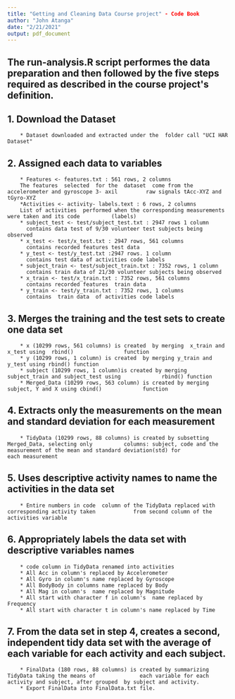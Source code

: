 ```yaml
---
title: "Getting and Cleaning Data Course project" - Code Book
author: "John Atanga"
date: "2/21/2021"
output: pdf_document
---
```

## The run-analysis.R  script performes the data preparation and then followed by the five steps required as described in the  course project's definition.
 ## 1. Download the Dataset
        * Dataset downloaded and extracted under the  folder call "UCI HAR Dataset"

## 2. Assigned each data  to variables
        * Features <- features.txt : 561 rows, 2 columns
        The features  selected  for the  dataset  come from the accelerometer and gyroscope 3- axil         raw signals tAcc-XYZ and  tGyro-XYZ
        *Activities <- activity- labels.text : 6 rows, 2 columns
        List of activities  performed when the corresponding measurements were taken and its code          (labels)
        * subject_test <- test/subject_test.txt : 2947 rows 1 column
          contains data test of 9/30 volunteer test subjects being observed
        * x_test <- test/x_test.txt : 2947 rows, 561 columns
          contains recorded features test data
        * y_test <- test/y_test.txt :2947 rows. 1 column
          contains test data of activities code labels
        * subject_train <- test/subject_train.txt : 7352 rows, 1 column
          contains train data of 21/30 volunteer subjects being observed
        * x_train <- test/x_train.txt : 7352 rows, 561 columns
          contains recorded features  train data
        * y_train <- test/y_train.txt : 7352 rows, 1 columns
          contains  train data  of activities code labels
## 3. Merges the training  and the test sets to create one data set
        * x (10299 rows, 561 columns) is created  by merging  x_train and x_test using  rbind()                function
        * y (10299 rows, 1 column) is created  by merging y_train and y_test using rbind() function
        * subject (10299 rows, 1 column)is created by merging subject_train and subject_test using             rbind() function
        * Merged_Data (10299 rows, 563 column) is created by merging subject, Y and X using cbind()             function
## 4. Extracts only the  measurements on the mean and standard deviation for each measurement
        * TidyData (10299 rows, 88 columns) is created by subsetting  Merged_Data, selecting only          columns: subject, code and the measurement of the mean and standard deviation(std) for             each measurement
## 5. Uses descriptive activity names to name the activities in the data set
        * Entire numbers in code  column of the TidyData replaced with corresponding activity taken            from second column of the  activities variable
## 6. Appropriately labels the data  set with descriptive  variables names
        * code column in TidyData renamed into activities
        * All Acc in column's replaced by Accelerometer
        * All Gyro in column's name replaced by Gyroscope
        * All BodyBody in columns name replaced by Body
        * All Mag in column's  name replaced by Magnitude
        * All start with character f in column's  name replaced by Frequency
        * All start with character t in column's name replaced by Time
## 7. From the data  set in step 4, creates a second, independent tidy data  set with the average of each variable  for each activity and each subject.
        * FinalData (180 rows, 88 columns) is created by summarizing TidyData taking the means of              each variable for each activity and subject, after grouped  by subject and activity.
        * Export FinalData into FinalData.txt file.

